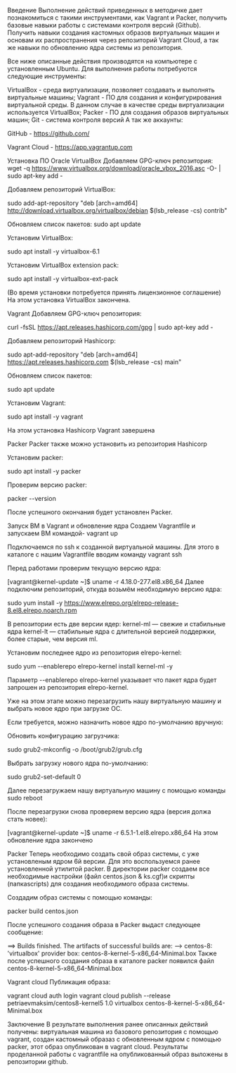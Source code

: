 Введение
Выполнение действий приведенных в методичке дает познакомиться с такими инструментами, как Vagrant и Packer, получить базовые навыки работы с системами контроля версий (Github). Получить навыки создания кастомных образов виртуальных машин и основам их распространения через репозиторий Vagrant Cloud, а так же навыки по обновлению ядра системы из репозитория.

Все ниже описанные действия производятся на компьютере с установленным Ubuntu. Для выполнения работы потребуются следующие инструменты:

VirtualBox - среда виртуализации, позволяет создавать и выполнять виртуальные машины;
Vagrant - ПО для создания и конфигурирования виртуальной среды. В данном случае в качестве среды виртуализации используется VirtualBox;
Packer - ПО для создания образов виртуальных машин;
Git - система контроля версий
А так же аккаунты:

GitHub - https://github.com/

Vagrant Cloud - https://app.vagrantup.com

Установка ПО
Oracle VirtualBox
Добавляем GPG-ключ репозитория: wget -q https://www.virtualbox.org/download/oracle_vbox_2016.asc -O- | sudo apt-key add -

Добавляем репозиторий VirtualBox:

sudo add-apt-repository "deb [arch=amd64] http://download.virtualbox.org/virtualbox/debian $(lsb_release -cs) contrib"

Обновляем список пакетов: sudo apt update

Установим VirtualBox:

sudo apt install -y virtualbox-6.1 

Установим VirtualBox extension pack:

sudo apt install -y virtualbox-ext-pack

(Во время установки потребуется принять лицензионное соглашение) На этом установка VirtualBox закончена.

Vagrant
Добавляем GPG-ключ репозитория:

curl -fsSL https://apt.releases.hashicorp.com/gpg | sudo apt-key add -

Добавляем репозиторий Hashicorp:

sudo apt-add-repository "deb [arch=amd64] https://apt.releases.hashicorp.com $(lsb_release -cs) main"

Обновляем список пакетов:

sudo apt update

Установим Vagrant:

sudo apt install -y vagrant

На этом установка Hashicorp Vagrant завершена

Packer
Packer также можно установить из репозитория Hashicorp

Установим packer:

sudo apt install -y packer

Проверим версию packer:

packer --version

После успешного окончания будет установлен Packer.

Запуск ВМ в Vagrant и обновление ядра
Создаем Vagrantfile и запускаем ВМ командой- vagrant up

Подключаемся по ssh к созданной виртуальной машины. Для этого в каталоге с нашим Vagrantfile вводим команду vagrant ssh

Перед работами проверим текущую версию ядра:

[vagrant@kernel-update ~]$ uname -r
4.18.0-277.el8.x86_64
Далее подключим репозиторий, откуда возьмём необходимую версию ядра:

sudo yum install -y https://www.elrepo.org/elrepo-release-8.el8.elrepo.noarch.rpm

В репозитории есть две версии ядер: kernel-ml — свежие и стабильные ядра kernel-lt — стабильные ядра с длительной версией поддержки, более старые, чем версия ml.

Установим последнее ядро из репозитория elrepo-kernel:

sudo yum --enablerepo elrepo-kernel install kernel-ml -y

Параметр --enablerepo elrepo-kernel указывает что пакет ядра будет запрошен из репозитория elrepo-kernel.

Уже на этом этапе можно перезагрузить нашу виртуальную машину и выбрать новое ядро при загрузке ОС.

Если требуется, можно назначить новое ядро по-умолчанию вручную:

Обновить конфигурацию загрузчика:

sudo grub2-mkconfig -o /boot/grub2/grub.cfg

Выбрать загрузку нового ядра по-умолчанию:

sudo grub2-set-default 0

Далее перезагружаем нашу виртуальную машину с помощью команды sudo reboot

После перезагрузки снова проверяем версию ядра (версия должа стать новее):

[vagrant@kernel-update ~]$ uname -r 
6.5.1-1.el8.elrepo.x86_64
На этом обновление ядра закончено

Packer
Теперь необходимо создать свой образ системы, с уже установленым ядром 6й версии. Для это воспользуемся ранее установленной утилитой packer. В директории packer создаем все необходимые настройки (файл centos.json & ks.cgf)и скрипты (папкаscripts) для создания необходимого образа системы.

Cоздадим образ системы с помощью команды:

packer build centos.json

После успешного создания образа в Packer выдаст следующее сообщение:

==> Builds finished. The artifacts of successful builds are:
--> centos-8: 'virtualbox' provider box: centos-8-kernel-5-x86_64-Minimal.box
Также после успешного создания образа в каталоге packer появился файл сentos-8-kernel-5-x86_64-Minimal.box

Vagrant cloud
Публикация образа:

vagrant cloud auth login vagrant cloud publish --release petriaevmaksim/centos8-kernel5 1.0 virtualbox centos-8-kernel-5-x86_64-Minimal.box

Заключение
В результате выполнения ранее описанных действий получены: виртуальная машина из базового репозитория с помощью vagrant, создан кастомный образаз с обновленным ядром с помощью packer, этот образ опубликован в vagrant cloud. Результаты проделанной работы с vagrantfile на опубликованный образ выложены в репозитории github.
